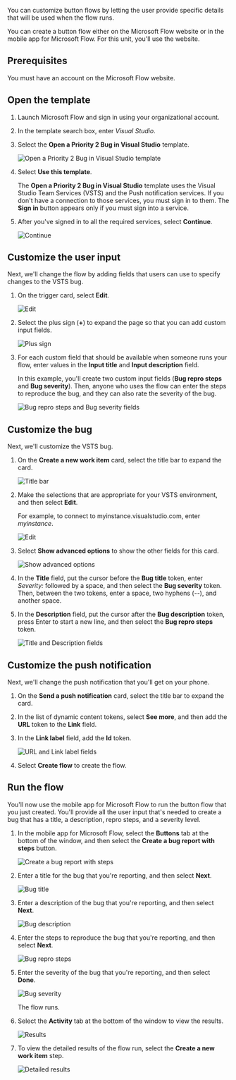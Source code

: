 You can customize button flows by letting the user provide specific details that will be used when the flow runs.

You can create a button flow either on the Microsoft Flow website or in the mobile app for Microsoft Flow. For this unit, you'll use the website.

## Prerequisites

You must have an account on the Microsoft Flow website.

## Open the template

1. Launch Microsoft Flow and sign in using your organizational account.
2. In the template search box, enter *Visual Studio*.
3. Select the **Open a Priority 2 Bug in Visual Studio** template.

    ![Open a Priority 2 Bug in Visual Studio template](../media/2-input.png)

3. Select **Use this template**.

    The **Open a Priority 2 Bug in Visual Studio** template uses the Visual Studio Team Services (VSTS) and the Push notification services. If you don't have a connection to those services, you must sign in to them. The **Sign in** button appears only if you must sign into a service.

4. After you've signed in to all the required services, select **Continue**.

    ![Continue](../media/4-input.png)

## Customize the user input

Next, we'll change the flow by adding fields that users can use to specify changes to the VSTS bug.

1. On the trigger card, select **Edit**.

    ![Edit](../media/6-input.png)

2. Select the plus sign (**+**) to expand the page so that you can add custom input fields.

    ![Plus sign](../media/7-input.png)

3. For each custom field that should be available when someone runs your flow, enter values in the **Input title** and **Input description** field.

    In this example, you'll create two custom input fields (**Bug repro steps** and **Bug severity**). Then, anyone who uses the flow can enter the steps to reproduce the bug, and they can also rate the severity of the bug.

    ![Bug repro steps and Bug severity fields](../media/8-input.png)

## Customize the bug

Next, we'll customize the VSTS bug.

1. On the **Create a new work item** card, select the title bar to expand the card.

    ![Title bar](../media/9-input.png)

2. Make the selections that are appropriate for your VSTS environment, and then select **Edit**.

    For example, to connect to myinstance.visualstudio.com, enter *myinstance*.

    ![Edit](../media/10-input.png)

3. Select **Show advanced options** to show the other fields for this card.

    ![Show advanced options](../media/11-input.png)

4. In the **Title** field, put the cursor before the **Bug title** token, enter *Severity:* followed by a space, and then select the **Bug severity** token. Then, between the two tokens, enter a space, two hyphens (*--*), and another space.
5. In the **Description** field, put the cursor after the **Bug description** token, press Enter to start a new line, and then select the **Bug repro steps** token.

    ![Title and Description fields](../media/12-input.png)

## Customize the push notification

Next, we'll change the push notification that you'll get on your phone.

1. On the **Send a push notification** card, select the title bar to expand the card.
2. In the list of dynamic content tokens, select **See more**, and then add the **URL** token to the **Link** field.
3. In the **Link label** field, add the **Id** token.

    ![URL and Link label fields](../media/13-input.png)

4. Select **Create flow** to create the flow.

## Run the flow

You'll now use the mobile app for Microsoft Flow to run the button flow that you just created. You'll provide all the user input that's needed to create a bug that has a title, a description, repro steps, and a severity level.

1. In the mobile app for Microsoft Flow, select the **Buttons** tab at the bottom of the window, and then select the **Create a bug report with steps** button.

    ![Create a bug report with steps](../media/runmt1-input.png)

2. Enter a title for the bug that you're reporting, and then select **Next**.

    ![Bug title](../media/runmt2-input.png)

3. Enter a description of the bug that you're reporting, and then select **Next**.

    ![Bug description](../media/runmt3-input.png)

4. Enter the steps to reproduce the bug that you're reporting, and then select **Next**.

    ![Bug repro steps](../media/runmt3-1-input.png)

5. Enter the severity of the bug that you're reporting, and then select **Done**.

    ![Bug severity](../media/runmt3-2-input.png)

    The flow runs.

6. Select the **Activity** tab at the bottom of the window to view the results.

    ![Results](../media/runmt5-input.png)

7. To view the detailed results of the flow run, select the **Create a new work item** step.

    ![Detailed results](../media/runmt6-input.png)
